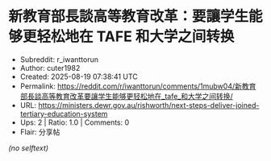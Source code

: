 # 新教育部長談高等教育改革：要讓学生能够更轻松地在 TAFE 和大学之间转换

- Subreddit: r_iwanttorun
- Author: cuter1982
- Created: 2025-08-19 07:38:41 UTC
- Permalink: https://reddit.com/r/iwanttorun/comments/1mubw04/新教育部長談高等教育改革要讓学生能够更轻松地在_tafe_和大学之间转换/
- URL: https://ministers.dewr.gov.au/rishworth/next-steps-deliver-joined-tertiary-education-system
- Ups: 2 | Ratio: 1.0 | Comments: 0
- Flair: 分享帖

_(no selftext)_
